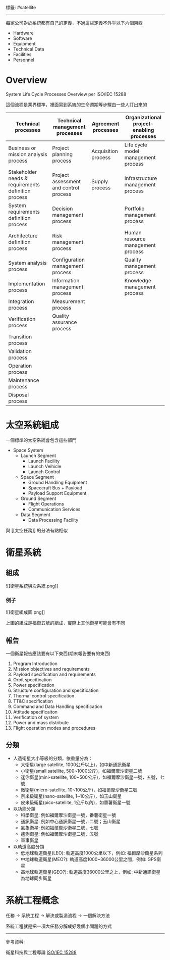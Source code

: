 標籤: #satellite 

---

每家公司對於系統都有自己的定義，不過這些定義不外乎以下六個東西

- Hardware
- Software
- Equipment
- Technical Data
- Facilities
- Personnel

# Overview

System Life Cycle Processes Overview per ISO/IEC 15288

這個流程是業界標準，裡面寫到系統的生命週期等步驟由一些人訂出來的

| Technical processes                                 | Technical management processes         | Agreement processes | Organizational project-enabling processes |
| --------------------------------------------------- | -------------------------------------- | ------------------- | ----------------------------------------- |
| Business or mission analysis process                | Project planning process               | Acquisition process | Life cycle model management process       |
| Stakeholder needs & requirements definition process | Project assessment and control process | Supply process      | Infrastructure management process         |
| System requirements definition process              | Decision management process            |                     | Portfolio management process              |
| Architecture definition process                     | Risk management process                |                     | Human resource management process         |
| System analysis process                             | Configuration management process       |                     | Quality management process                |
| Implementation process                              | Information management process         |                     | Knowledge management process              | 
| Integration process                                 | Measurement process                    |                     |                                           |
| Verification process                                | Quality assurance process              |                     |                                           |
| Transition process                                  |                                        |                     |                                           |
| Validation process                                  |                                        |                     |                                           |
| Operation process                                   |                                        |                     |                                           |
| Maintenance process                                 |                                        |                     |                                           |
| Disposal process                                    |                                        |                     |                                           |


# 太空系統組成

一個標準的太空系統會包含這些部門

- Space System
	- Launch Segment
		- Launch Facility
		- Launch Veihicle
		- Launch Control
	- Space Segment
		- Ground Handling Equipment
		- Spacecraft Bus + Payload
		- Payload Support Equipment
	- Ground Segment
		- Flight Operations
		- Communication Services
	- Data Segment
		- Data Processing Facility

與 [[太空任務]] 的分法有點相似

# 衛星系統

## 組成

![[衛星系統與次系統.png]]

### 例子

![[衛星組成圖.png]]

上圖的組成是福衛五號的組成，實際上其他衛星可能會有不同

## 報告

一個衛星報告應該要有以下東西(期末報告要有的東西)

1. Program Introduction
2. Mission objectives and requirements
3. Payload specification and requirements
4. Orbit specification
5. Power specification
6. Structure configuration and specification
7. Thermal control specification
8. TT&C specification
9. Command and Data Handling specification
10. Attitude specificaiton
11. Verification of system
12. Power and mass distribute
13. Flight operation modes and procedures

## 分類

- 人造衛星大小等級的分類，依重量分為：
	- 大衛星(large satellite, 1000公斤以上)，如中新通訊衛星
	- 小衛星(small satellite, 500~1000公斤)，如福爾摩沙衛星二號
	- 迷你衛星(mini-satellite, 100~500公斤)，如福爾摩沙衛星一號，五號，七號
	- 微衛星(micro-satellite, 10~100公斤)，如福爾摩沙衛星三號
	- 奈米級衛星(nano-satellite, 1~10公斤)，如玉山衛星
	- 皮米級衛星(pico-satellite, 1公斤以內)，如番薯衛星一號
- 以功能分類
	- 科學衛星: 例如福爾摩沙衛星一號，番薯衛星一號
	- 通訊衛星: 例如中心通訊衛星一號，二號；玉山衛星
	- 氣象衛星: 例如福爾摩沙衛星三號，七號
	- 遙測衛星: 例如福爾摩沙衛星二號，五號
	- 軍事衛星
- 以軌道高度分類
	- 低地球軌道衛星(LEO): 軌道高度1000公里以下，例如: 福爾摩沙衛星系列
	- 中地球軌道衛星(MEO?): 軌道高度1000~36000公里之間，例如: GPS衛星
	- 高地球軌道衛星(GEO?): 軌道高度36000公里之上，例如: 中新通訊衛星為地球同步衛星

# 系統工程概念

任務 -> 系統工程 -> 解決或製造流程 -> 一個解決方法

系統工程就是把一項大任務分解成好幾個小問題的方式

---

參考資料:

衛星科技與工程導論
[ISO/IEC 15288](https://en.wikipedia.org/wiki/ISO/IEC_15288)